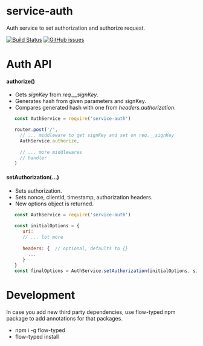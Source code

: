 # service-auth
Auth service to set authorization and authorize request.

[![Build Status](https://travis-ci.org/renderforest/service-auth.svg?branch=master)](https://travis-ci.org/renderforest/service-auth)
[![GitHub issues](https://img.shields.io/github/issues/renderforest/service-auth.svg)](https://github.com/renderforest/service-auth/issues)

# Auth API

#### authorize()

  * Gets *signKey* from *req.__signKey*.
  * Generates hash from given parameters and signKey.
  * Compares generated hash with one from *headers.authorization*.
 
  ``` javascript
     const AuthService = require('service-auth')
  
     router.post('/',
       // ... middleware to get signKey and set on req.__signKey
       AuthService.authorize,
      
       // ... more middlewares
       // handler
     )
  ```

#### setAuthorization(...)

  * Sets authorization.
  * Sets nonce, clientid, timestamp, authorization headers.
  * New options object is returned.
 
  ``` javascript
     const AuthService = require('service-auth')
   
     const initialOptions = {
        uri: 
        // ... lot more
        
        headers: {  // optional, defaults to {}  
          ...  
        }
     }
     const finalOptions = AuthService.setAuthorization(initialOptions, signKey, clientId),
  ```

  
# Development
In case you add new third party dependencies, use flow-typed npm package to add annotations for that packages.
 * npm i -g flow-typed
 * flow-typed install
